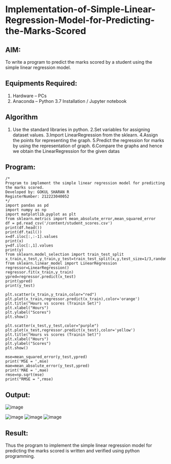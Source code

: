 # Implementation-of-Simple-Linear-Regression-Model-for-Predicting-the-Marks-Scored

## AIM:
To write a program to predict the marks scored by a student using the simple linear regression model.

## Equipments Required:
1. Hardware – PCs
2. Anaconda – Python 3.7 Installation / Jupyter notebook

## Algorithm
1. Use the standard libraries in python.
2.Set variables for assigning dataset values. 
3.Import LinearRegression from the sklearn.
4.Assign the points for representing the graph.
5.Predict the regression for marks by using the representation of graph.
6.Compare the graphs and hence we obtain the LinearRegression for the given datas

## Program:
```
/*
Program to implement the simple linear regression model for predicting the marks scored.
Developed by: GOKUL SHARAN R
RegisterNumber: 212223040052 
*/
import pandas as pd
import numpy as np
import matplotlib.pyplot as plt
from sklearn.metrics import mean_absolute_error,mean_squared_error
df = pd.read_csv('/content/student_scores.csv')
print(df.head())
print(df.tail())
x=df.iloc[:,:-1].values
print(x)
y=df.iloc[:,1].values
print(y)
from sklearn.model_selection import train_test_split
x_train,x_test,y_train,y_test=train_test_split(x,y,test_size=1/3,random_state=0)
from sklearn.linear_model import LinearRegression
regressor=LinearRegression()
regressor.fit(x_train,y_train)
ypred=regressor.predict(x_test)
print(ypred)
print(y_test)

plt.scatter(x_train,y_train,color="red")
plt.plot(x_train,regressor.predict(x_train),color='orange')
plt.title("Hours vs scores (Trainin Set)")
plt.xlabel("Hours")
plt.ylabel("Scores")
plt.show()

plt.scatter(x_test,y_test,color="purple")
plt.plot(x_test,regressor.predict(x_test),color='yellow')
plt.title("Hours vs scores (Trainin Set)")
plt.xlabel("Hours")
plt.ylabel("Scores")
plt.show()

mse=mean_squared_error(y_test,ypred)
print('MSE = ',mse)
mae=mean_absolute_error(y_test,ypred)
print('MAE = ',mae)
rmse=np.sqrt(mse)
print("RMSE = ",rmse)
```

## Output:
![image](https://github.com/Gokztechz/Implementation-of-Simple-Linear-Regression-Model-for-Predicting-the-Marks-Scored/assets/117667038/fd63cb7a-b8e8-4c37-bf27-5da229ec6b7f)

![image](https://github.com/Gokztechz/Implementation-of-Simple-Linear-Regression-Model-for-Predicting-the-Marks-Scored/assets/117667038/18864c61-43da-4005-ac70-7f5f1d4b0173)
![image](https://github.com/Gokztechz/Implementation-of-Simple-Linear-Regression-Model-for-Predicting-the-Marks-Scored/assets/117667038/9d79c9f3-5cae-4c6a-ba7b-9678a3d881a4)
![image](https://github.com/Gokztechz/Implementation-of-Simple-Linear-Regression-Model-for-Predicting-the-Marks-Scored/assets/117667038/c3024770-576a-45c0-9f47-42eab342dc01)

## Result:
Thus the program to implement the simple linear regression model for predicting the marks scored is written and verified using python programming.
